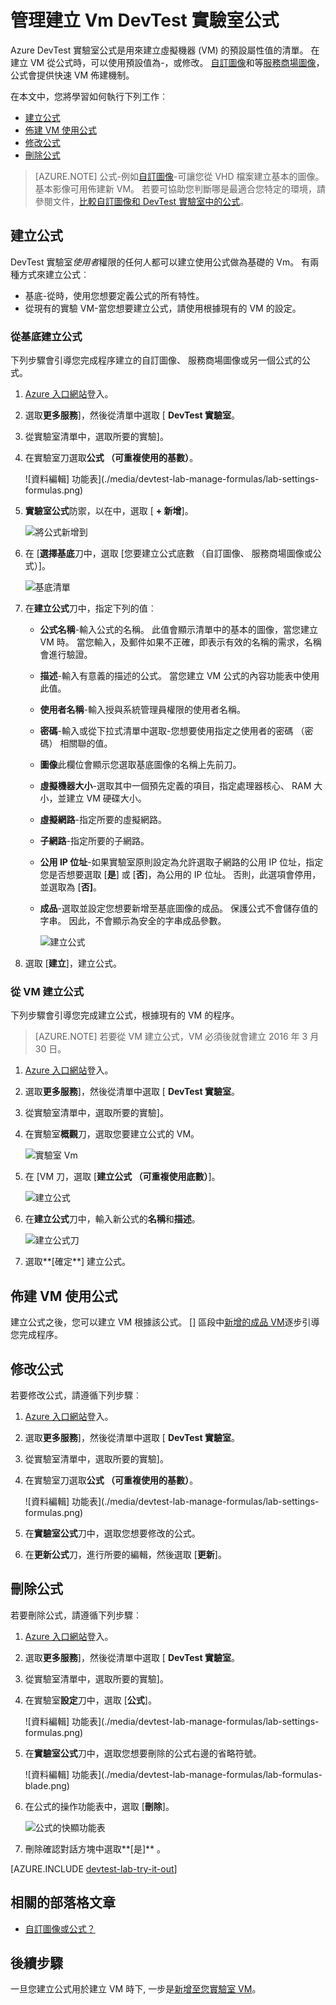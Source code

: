 <properties
    pageTitle="管理公式中建立 Vm Azure DevTest 實驗室 |Microsoft Azure"
    description="瞭解如何建立、 更新或移除 Azure DevTest 實驗室公式，以及用來建立新的 Vm。"
    services="devtest-lab,virtual-machines"
    documentationCenter="na"
    authors="tomarcher"
    manager="douge"
    editor=""/>

<tags
    ms.service="devtest-lab"
    ms.workload="na"
    ms.tgt_pltfrm="na"
    ms.devlang="na"
    ms.topic="article"
    ms.date="08/30/2016"
    ms.author="tarcher"/>

# <a name="manage-devtest-labs-formulas-to-create-vms"></a>管理建立 Vm DevTest 實驗室公式

Azure DevTest 實驗室公式是用來建立虛擬機器 (VM) 的預設屬性值的清單。 在建立 VM 從公式時，可以使用預設值為-，或修改。 [自訂圖像](./devtest-lab-create-template.md)和等[服務商場圖像](./devtest-lab-configure-marketplace-images.md)，公式會提供快速 VM 佈建機制。  

在本文中，您將學習如何執行下列工作︰

- [建立公式](#create-a-formula)
- [佈建 VM 使用公式](#use-a-formula-to-provision-a-vm)
- [修改公式](#modify-a-formula)
- [刪除公式](#delete-a-formula)

> [AZURE.NOTE] 公式-例如[自訂圖像](./devtest-lab-create-template.md)-可讓您從 VHD 檔案建立基本的圖像。 基本影像可用佈建新 VM。 若要可協助您判斷哪是最適合您特定的環境，請參閱文件，[比較自訂圖像和 DevTest 實驗室中的公式](./devtest-lab-comparing-vm-base-image-types.md)。

## <a name="create-a-formula"></a>建立公式
DevTest 實驗室*使用者*權限的任何人都可以建立使用公式做為基礎的 Vm。 有兩種方式來建立公式︰ 

- 基底-從時，使用您想要定義公式的所有特性。
- 從現有的實驗 VM-當您想要建立公式，請使用根據現有的 VM 的設定。

### <a name="create-a-formula-from-a-base"></a>從基底建立公式
下列步驟會引導您完成程序建立的自訂圖像、 服務商場圖像或另一個公式的公式。

1. [Azure 入口網站](http://go.microsoft.com/fwlink/p/?LinkID=525040)登入。

1. 選取**更多服務**]，然後從清單中選取 [ **DevTest 實驗室**。

1. 從實驗室清單中，選取所要的實驗]。  

1. 在實驗室刀選取**公式 （可重複使用的基數）**。

    ![資料編輯] 功能表](./media/devtest-lab-manage-formulas/lab-settings-formulas.png)

1. **實驗室公式**防禦，以在中，選取 [ **+ 新增**]。

    ![將公式新增到](./media/devtest-lab-manage-formulas/add-formula.png)

1. 在 [**選擇基底**刀中，選取 [您要建立公式底數 （自訂圖像、 服務商場圖像或公式）]。

    ![基底清單](./media/devtest-lab-manage-formulas/base-list.png)

1. 在**建立公式**刀中，指定下列的值︰

    - **公式名稱**-輸入公式的名稱。 此值會顯示清單中的基本的圖像，當您建立 VM 時。 當您輸入，及郵件如果不正確，即表示有效的名稱的需求，名稱會進行驗證。
    - **描述**-輸入有意義的描述的公式。 當您建立 VM 公式的內容功能表中使用此值。
    - **使用者名稱**-輸入授與系統管理員權限的使用者名稱。
    - **密碼**-輸入或從下拉式清單中選取-您想要使用指定之使用者的密碼 （密碼） 相關聯的值。  
    - **圖像**此欄位會顯示您選取基底圖像的名稱上先前刀。 
    - **虛擬機器大小**-選取其中一個預先定義的項目，指定處理器核心、 RAM 大小，並建立 VM 硬碟大小。
    - **虛擬網路**-指定所要的虛擬網路。
    - **子網路**-指定所要的子網路。
    - **公用 IP 位址**-如果實驗室原則設定為允許選取子網路的公用 IP 位址，指定您是否想要選取 [**是**] 或 [**否**]，為公用的 IP 位址。 否則，此選項會停用，並選取為 [**否]**。
    - **成品**-選取並設定您想要新增至基底圖像的成品。 保護公式不會儲存值的字串。 因此，不會顯示為安全的字串成品參數。 

        ![建立公式](./media/devtest-lab-manage-formulas/create-formula.png)

1. 選取 [**建立**]，建立公式。

### <a name="create-a-formula-from-a-vm"></a>從 VM 建立公式
下列步驟會引導您完成建立公式，根據現有的 VM 的程序。 

> [AZURE.NOTE] 若要從 VM 建立公式，VM 必須後就會建立 2016 年 3 月 30 日。 

1. [Azure 入口網站](http://go.microsoft.com/fwlink/p/?LinkID=525040)登入。

1. 選取**更多服務**]，然後從清單中選取 [ **DevTest 實驗室**。

1. 從實驗室清單中，選取所要的實驗]。  

1. 在實驗室**概觀**刀，選取您要建立公式的 VM。

    ![實驗室 Vm](./media/devtest-lab-manage-formulas/my-vms.png)

1. 在 [VM 刀，選取 [**建立公式 （可重複使用底數）**]。

    ![建立公式](./media/devtest-lab-manage-formulas/create-formula-menu.png)

1. 在**建立公式**刀中，輸入新公式的**名稱**和**描述**。

    ![建立公式刀](./media/devtest-lab-manage-formulas/create-formula-blade.png)

1. 選取**[確定**] 建立公式。

## <a name="use-a-formula-to-provision-a-vm"></a>佈建 VM 使用公式
建立公式之後，您可以建立 VM 根據該公式。 [] 區段中[新增的成品 VM](devtest-lab-add-vm-with-artifacts.md#add-a-vm-with-artifacts)逐步引導您完成程序。

## <a name="modify-a-formula"></a>修改公式
若要修改公式，請遵循下列步驟︰

1. [Azure 入口網站](http://go.microsoft.com/fwlink/p/?LinkID=525040)登入。

1. 選取**更多服務**]，然後從清單中選取 [ **DevTest 實驗室**。

1. 從實驗室清單中，選取所要的實驗]。  

1. 在實驗室刀選取**公式 （可重複使用的基數）**。

    ![資料編輯] 功能表](./media/devtest-lab-manage-formulas/lab-settings-formulas.png)

1. 在**實驗室公式**刀中，選取您想要修改的公式。

1. 在**更新公式**刀，進行所要的編輯，然後選取 [**更新**]。

## <a name="delete-a-formula"></a>刪除公式 
若要刪除公式，請遵循下列步驟︰

1. [Azure 入口網站](http://go.microsoft.com/fwlink/p/?LinkID=525040)登入。

1. 選取**更多服務**]，然後從清單中選取 [ **DevTest 實驗室**。

1. 從實驗室清單中，選取所要的實驗]。  

1. 在實驗室**設定**刀中，選取 [**公式**]。

    ![資料編輯] 功能表](./media/devtest-lab-manage-formulas/lab-settings-formulas.png)

1. 在**實驗室公式**刀中，選取您想要刪除的公式右邊的省略符號。

    ![資料編輯] 功能表](./media/devtest-lab-manage-formulas/lab-formulas-blade.png)

1. 在公式的操作功能表中，選取 [**刪除**]。

    ![公式的快顯功能表](./media/devtest-lab-manage-formulas/formula-delete-context-menu.png)

1. 刪除確認對話方塊中選取**[是]** 。

[AZURE.INCLUDE [devtest-lab-try-it-out](../../includes/devtest-lab-try-it-out.md)]

## <a name="related-blog-posts"></a>相關的部落格文章

- [自訂圖像或公式？](https://blogs.msdn.microsoft.com/devtestlab/2016/04/06/custom-images-or-formulas/)

## <a name="next-steps"></a>後續步驟
一旦您建立公式用於建立 VM 時下, 一步是[新增至您實驗室 VM](./devtest-lab-add-vm-with-artifacts.md)。